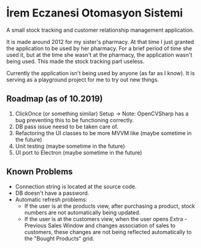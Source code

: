 İrem Eczanesi Otomasyon Sistemi
=========================

A small stock tracking and customer relationship management application.

It is made around 2012 for my sister's pharmacy. At that time I just granted the application to be used by her pharmacy. 
For a brief period of time she used it, but at the time she wasn't at the pharmacy, the application wasn't being used. This made the stock tracking part useless.

Currently the application isn't being used by anyone (as far as I know). It is serving as a playground project for me to try out new things.

Roadmap (as of 10.2019)
-----------------------

1. ClickOnce (or something similar) Setup &rarr; Note: OpenCVSharp has a bug preventing this to be functioning correctly.
2. DB pass issue neesd to be taken care of.
3. Refactoring the UI classes to be more MVVM like (maybe sometime in the future)
4. Unit testing (maybe sometime in the future)
5. UI port to Electron (maybe sometime in the future)


Known Problems
--------------

- Connection string is located at the source code.
- DB doesn't have a password.
- Automatic refresh problems:
  * If the user is at the products view, after purchasing a product, stock numbers are not automatically being updated.
  * If the user is at the customers view, when the user opens Extra - Previous Sales Window and changes association of 
  sales to customers, these changes are not being reflected automatically to the "Bought Products" grid.